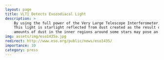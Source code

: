 ```yaml
---
layout: page
title: VLTI Detects Exozodiacal Light
description: >
    By using the full power of the Very Large Telescope Interferometer, we have discovered exozodiacal light close to the habitable zones around nine nearby stars. 
	This light is starlight reflected from dust created as the result of collisions between asteroids, and the evaporation of comets. The presence of such large
	amounts of dust in the inner regions around some stars may pose an obstacle to the direct imaging of Earth-like planets in the future.
img: assets/img/eso1435a.jpg
redirect: http://www.eso.org/public/news/eso1435/
importance: 10
category: press
---
```

